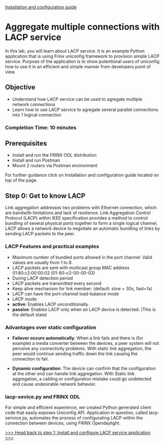 [Installation and configuration guide](installation-instructions.html)

# Aggregate multiple connections with LACP service

In this lab, you will learn about LACP service. It is an example Python application that is using Frinx uniconfig framework to provision simple LACP service. Purpose of the application is to show potentional users of uniconfig how to use it in an efficient and simple manner from developers point of view.

## Objective

* Understand how LACP service can be used to agregate multiple network connections
* Learn how to use LACP service to agregate several parallel connections into 1 logical connection

### Completion Time: 10 minutes

## Prerequisites

* Install and run the FRINX ODL distribution
* Install and run Postman
* Mount 2 routers via Postman environment

For further guidance click on Installation and configuration guide located on top of the page.

## Step 0: Get to know LACP

Link aggregation addresses two problems with Ethernet connection, which are bandwith limitations and lack of resilience. Link Aggregation Control Protocol (LACP) within IEEE specification provides a method to control bundling of several physical ports together to form a single logical channel. LACP allows a network device to negotiate an automatic bundling of links by sending LACP packets to the peer.

### LACP Features and practical examples

* Maximum number of bundled ports allowed in the port channel: Valid values are usually from 1 to 8.
* LACP packets are sent with multicast group MAC address 01:80:c2:00:00:02 (01-80-c2-00-00-02)
* During LACP detection period
 * LACP packets are transmitted every second
 * Keep alive mechanism for link member: (default: slow = 30s, fast=1s)
* LACP can have the port-channel load-balance mode 
* LACP mode:
 * **active**: Enables LACP unconditionally.
 * **passive**: Enables LACP only when an LACP device is detected. (This is the default state)

### Advantages over static configuration

* **Failover occurs automatically**: When a link fails and there is (for example) a media converter between the devices, a peer system will not perceive any connectivity problems. With static link aggregation, the peer would continue sending traffic down the link causing the connection to fail.

* **Dynamic configuration**: The device can confirm that the configuration at the other end can handle link aggregation. With Static link aggregation, a cabling or configuration mistake could go undetected and cause undesirable network behavior.

### lacp-sevice.py and FRINX ODL

For simple and efficient experience, we created Python generated client code that easily exposes Uniconfig API. Application in question, called lacp-serivice.py, automates the process of configurating LACP within the connection between devices, using FRINX Opendaylight.

[>>> Head back to step 1: Install and configure LACP service application <<<](2.md)  
